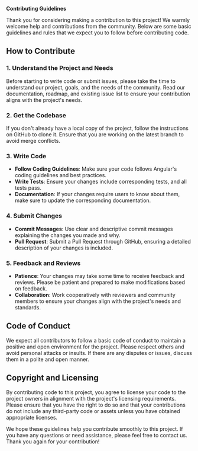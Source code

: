 **Contributing Guidelines**Thank you for considering making a contribution to this project! We warmly welcome help and contributions from the community. Below are some basic guidelines and rules that we expect you to follow before contributing code.## How to Contribute### 1. Understand the Project and NeedsBefore starting to write code or submit issues, please take the time to understand our project, goals, and the needs of the community. Read our documentation, roadmap, and existing issue list to ensure your contribution aligns with the project's needs.### 2. Get the CodebaseIf you don't already have a local copy of the project, follow the instructions on GitHub to clone it. Ensure that you are working on the latest branch to avoid merge conflicts.### 3. Write Code* **Follow Coding Guidelines**: Make sure your code follows Angular's coding guidelines and best practices.* **Write Tests**: Ensure your changes include corresponding tests, and all tests pass.* **Documentation**: If your changes require users to know about them, make sure to update the corresponding documentation.### 4. Submit Changes* **Commit Messages**: Use clear and descriptive commit messages explaining the changes you made and why.* **Pull Request**: Submit a Pull Request through GitHub, ensuring a detailed description of your changes is included.### 5. Feedback and Reviews* **Patience**: Your changes may take some time to receive feedback and reviews. Please be patient and prepared to make modifications based on feedback.* **Collaboration**: Work cooperatively with reviewers and community members to ensure your changes align with the project's needs and standards.## Code of ConductWe expect all contributors to follow a basic code of conduct to maintain a positive and open environment for the project. Please respect others and avoid personal attacks or insults. If there are any disputes or issues, discuss them in a polite and open manner.## Copyright and LicensingBy contributing code to this project, you agree to license your code to the project owners in alignment with the project's licensing requirements. Please ensure that you have the right to do so and that your contributions do not include any third-party code or assets unless you have obtained appropriate licenses.We hope these guidelines help you contribute smoothly to this project. If you have any questions or need assistance, please feel free to contact us. Thank you again for your contribution!
